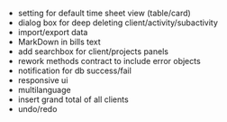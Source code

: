 - setting for default time sheet view (table/card)
- dialog box for deep deleting client/activity/subactivity
- import/export data
- MarkDown in bills text
- add searchbox for client/projects panels
- rework methods contract to include error objects
- notification for db success/fail
- responsive ui
- multilanguage
- insert grand total of all clients
- undo/redo